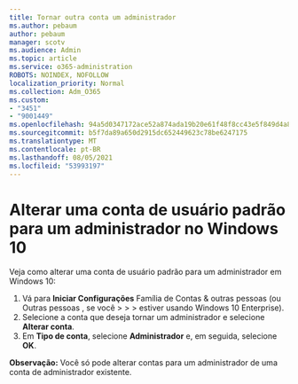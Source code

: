 ```yaml
---
title: Tornar outra conta um administrador
ms.author: pebaum
author: pebaum
manager: scotv
ms.audience: Admin
ms.topic: article
ms.service: o365-administration
ROBOTS: NOINDEX, NOFOLLOW
localization_priority: Normal
ms.collection: Adm_O365
ms.custom:
- "3451"
- "9001449"
ms.openlocfilehash: 94a5d0347172ace52a874ada19b20e61f48f8cc43e5f849d4a8400a2288aeb88
ms.sourcegitcommit: b5f7da89a650d2915dc652449623c78be6247175
ms.translationtype: MT
ms.contentlocale: pt-BR
ms.lasthandoff: 08/05/2021
ms.locfileid: "53993197"
---
```

# <a name="change-a-standard-user-account-to-an-administrator-in-windows-10"></a>Alterar uma conta de usuário padrão para um administrador no Windows 10

Veja como alterar uma conta de usuário padrão para um administrador em Windows 10:

1. Vá para **Iniciar Configurações** Família de Contas & outras pessoas (ou Outras pessoas , se você  >    >    >   estiver usando Windows 10 Enterprise). 
2. Selecione a conta que deseja tornar um administrador e selecione **Alterar conta**.
3. Em **Tipo de conta**, selecione **Administrador** e, em seguida, selecione **OK**.

**Observação:** Você só pode alterar contas para um administrador de uma conta de administrador existente.